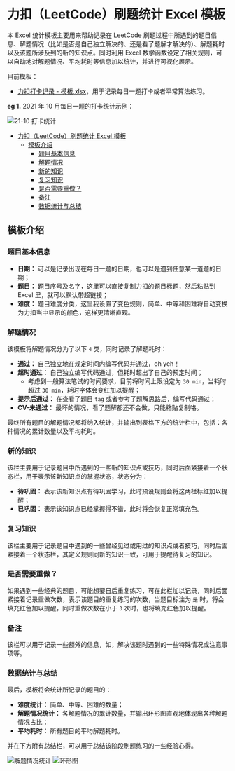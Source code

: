 # 力扣（LeetCode）刷题统计 Excel 模板

本 Excel 统计模板主要用来帮助记录在 LeetCode 刷题过程中所遇到的题目信息、解题情况（比如是否是自己独立解决的、还是看了题解才解决的）、解题耗时以及该题所涉及到的新的知识点。同时利用 Excel 数学函数设定了相关规则，可以自动地对解题情况、平均耗时等信息加以统计，并进行可视化展示。

目前模板：

* [力扣打卡记录 - 模板.xlsx](https://github.com/stranded-fish/Excel-for-LeetCode-Exercises-Statistics/blob/main/%E5%8A%9B%E6%89%A3%E6%89%93%E5%8D%A1%E8%AE%B0%E5%BD%95%20-%20%E6%A8%A1%E6%9D%BF.xlsx)，用于记录每日一题打卡或者平常算法练习。

**eg 1.** 2021 年 10 月每日一题的打卡统计示例：

![21-10 打卡统计](https://yulan-img-work.oss-cn-beijing.aliyuncs.com/img/20220102152144.png)


- [力扣（LeetCode）刷题统计 Excel 模板](#力扣leetcode刷题统计-excel-模板)
  - [模板介绍](#模板介绍)
    - [题目基本信息](#题目基本信息)
    - [解题情况](#解题情况)
    - [新的知识](#新的知识)
    - [复习知识](#复习知识)
    - [是否需要重做？](#是否需要重做)
    - [备注](#备注)
    - [数据统计与总结](#数据统计与总结)

## 模板介绍

### 题目基本信息

* **日期：** 可以是记录出现在每日一题的日期，也可以是遇到任意某一道题的日期；
* **题目：** 题目序号及名字，这里可以直接复制力扣的题目标题，然后粘贴到 Excel 里，就可以默认带超链接；
* **难度：** 题目难度分类，这里我设置了变色规则，简单、中等和困难将自动变换为力扣当中显示的颜色，这样更清晰直观。

### 解题情况

该模板将解题情况分为了以下 `4` 类，同时记录了解题耗时：

* **通过：** 自己独立地在规定时间内编写代码并通过，oh yeh！
* **超时通过：** 自己独立编写代码通过，但耗时超出了自己的预定时间；
  * 考虑到一般算法笔试的时间要求，目前将时间上限设定为 `30 min`，当耗时超过 `30 min`，耗时字体会变红加以提醒；
* **提示后通过：** 在查看了题目 `tag` 或者参考了题解思路后，编写代码通过；
* **CV-未通过：** 最坏的情况，看了题解都还不会做，只能粘贴复制咯。

最终所有题目的解题情况都将纳入统计，并输出到表格下方的统计栏中，包括：各种情况的累计数量以及平均耗时。

### 新的知识

该栏主要用于记录题目中所遇到的一些新的知识点或技巧，同时后面紧接着一个状态栏，用于表示该新知识点的掌握状态，状态分为：

* **待巩固：** 表示该新知识点有待巩固学习，此时预设规则会将这两栏标红加以提醒；
* **已巩固：** 表示该知识点已经掌握得不错，此时将会恢复正常填充色。

### 复习知识

该栏主要用于记录题目中遇到的一些曾经见过或用过的知识点或者技巧，同时后面紧接着一个状态栏，其定义规则同新的知识一致，可用于提醒待复习的知识。

### 是否需要重做？

如果遇到一些经典的题目，可能想要日后重复练习，可在此栏加以记录，同时后面紧接着记录重做次数，表示该题目的重复练习的次数，当题目标注为 `是` 时，将会填充红色加以提醒，同时重做次数在小于 `3` 次时，也将填充红色加以提醒。

### 备注

该栏可以用于记录一些额外的信息，如，解决该题时遇到的一些特殊情况或注意事项等。

### 数据统计与总结

最后，模板将会统计所记录的题目的：

* **难度统计：** 简单、中等、困难的数量；
* **解题情况统计：** 各解题情况的累计数量，并输出环形图直观地体现出各种解题情况占比；
* **平均耗时：** 所有题目的平均解题耗时。

并在下方附有总结栏，可以用于总结该阶段刷题练习的一些经验心得。

![解题情况统计](https://yulan-img-work.oss-cn-beijing.aliyuncs.com/img/20220102152336.png)
![环形图](https://yulan-img-work.oss-cn-beijing.aliyuncs.com/img/20220102152343.png)
